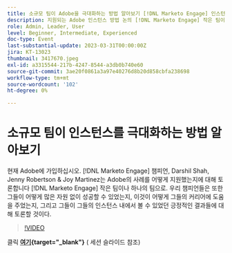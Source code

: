 ```yaml
---
title: 소규모 팀이 Adobe을 극대화하는 방법 알아보기 [!DNL Marketo Engage] 인스턴스
description: 지원되는 Adobe 인스턴스 방법 논의 [!DNL Marketo Engage] 작은 팀이나 하나의 팀으로.
role: Admin, Leader, User
level: Beginner, Intermediate, Experienced
doc-type: Event
last-substantial-update: 2023-03-31T00:00:00Z
jira: KT-13023
thumbnail: 3417670.jpeg
exl-id: a3315544-217b-4247-8544-a3db0b740e60
source-git-commit: 3ae20f0861a3a97e40276d8b20d858cbfa238698
workflow-type: tm+mt
source-wordcount: '102'
ht-degree: 0%

---
```


# 소규모 팀이 인스턴스를 극대화하는 방법 알아보기

현재 Adobe에 가입하십시오. [!DNL Marketo Engage] 챔피언, Darshil Shah, Jenny Robertson &amp; Joy Martinez는 Adobe의 사례를 어떻게 지원했는지에 대해 토론합니다 [!DNL Marketo Engage] 작은 팀이나 하나의 팀으로. 우리 챔피언들은 또한 그들이 어떻게 많은 자원 없이 성공할 수 있었는지, 이것이 어떻게 그들의 커리어에 도움을 주었는지, 그리고 그들이 그들의 인스턴스 내에서 볼 수 있었던 긍정적인 결과들에 대해 토론할 것이다.

>[!VIDEO](https://video.tv.adobe.com/v/3417670/?quality=12&learn=on)

클릭 **[여기](assets/small-team-instance.pdf){target="_blank"}** ( 세션 슬라이드 참조)

